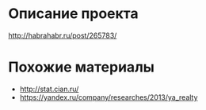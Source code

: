 # Описание проекта

http://habrahabr.ru/post/265783/

# Похожие материалы

- http://stat.cian.ru/
- https://yandex.ru/company/researches/2013/ya_realty
